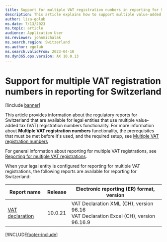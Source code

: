 ```yaml
---
title: Support for multiple VAT registration numbers in reporting for Switzerland
description: This article explains how to support multiple value-added tax (VAT) registration numbers in reporting for Switzerland.
author: liza-golub
ms.date: 7/13/2023
ms.topic: article
audience: Application User
ms.reviewer: johnmichalak
ms.search.region: Switzerland
ms.author: egolub
ms.search.validFrom: 2023-04-10
ms.dyn365.ops.version: AX 10.0.13
---
```


# Support for multiple VAT registration numbers in reporting for Switzerland

[!include [banner](../../includes/banner.md)]

This article provides information about the regulatory reports for Switzerland that are available for legal entities that use multiple value-added tax (VAT) registration numbers functionality. For more information about **Multiple VAT registration numbers** functionality, the prerequisites that must be met before it's used, and the required setup, see [Multiple VAT registration numbers](../global/emea-multiple-vat-registration-numbers.md)

For general information about reporting for multiple VAT registrations, see [Reporting for multiple VAT registrations](../global/emea-reporting-for-multiple-vat-registrations.md).

When your legal entity is configured for reporting for multiple VAT registrations, the following reports are available for reporting for Switzerland:

| Report name     | Release | Electronic reporting (ER) format, version                |
|-----------------|---------|----------------------------------------------------------|
| [VAT declaration](emea-che-vat-declaration-switzerland.md) | 10.0.21 | VAT Declaration XML (CH), version 96.16<br>VAT Declaration Excel (CH), version 96.16.9 |



[!INCLUDE[footer-include](../../../includes/footer-banner.md)]
